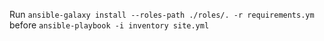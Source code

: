 Run `ansible-galaxy install --roles-path ./roles/. -r requirements.ym` before `ansible-playbook -i inventory site.yml`